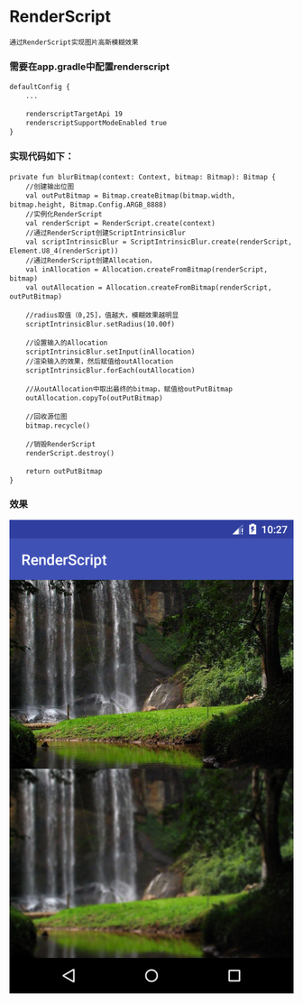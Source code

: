# RenderScript
    
    通过RenderScript实现图片高斯模糊效果
    
### 需要在app.gradle中配置renderscript
  
    defaultConfig {
        ...

        renderscriptTargetApi 19
        renderscriptSupportModeEnabled true
    }

### 实现代码如下：

    private fun blurBitmap(context: Context, bitmap: Bitmap): Bitmap {
        //创建输出位图
        val outPutBitmap = Bitmap.createBitmap(bitmap.width, bitmap.height, Bitmap.Config.ARGB_8888)
        //实例化RenderScript
        val renderScript = RenderScript.create(context)
        //通过RenderScript创建ScriptIntrinsicBlur
        val scriptIntrinsicBlur = ScriptIntrinsicBlur.create(renderScript, Element.U8_4(renderScript))
        //通过RenderScript创建Allocation，
        val inAllocation = Allocation.createFromBitmap(renderScript, bitmap)
        val outAllocation = Allocation.createFromBitmap(renderScript, outPutBitmap)

        //radius取值（0,25]，值越大，模糊效果越明显
        scriptIntrinsicBlur.setRadius(10.00f)

        //设置输入的Allocation
        scriptIntrinsicBlur.setInput(inAllocation)
        //渲染输入的效果，然后赋值给outAllocation
        scriptIntrinsicBlur.forEach(outAllocation)

        //从outAllocation中取出最终的bitmap，赋值给outPutBitmap
        outAllocation.copyTo(outPutBitmap)

        //回收源位图
        bitmap.recycle()

        //销毁RenderScript
        renderScript.destroy()

        return outPutBitmap
    }

### 效果
![效果](https://github.com/Wzhixiang/RenderScript/blob/master/screencapture/device-2019-01-08-110320.png)
